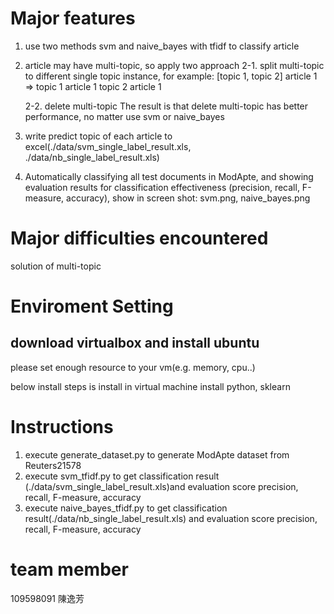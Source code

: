 # Major features
1. use two methods svm and naive_bayes with tfidf to classify article
2. article may have multi-topic, so apply two approach
    2-1. split multi-topic to different single topic instance, for example:
        [topic 1, topic 2] article 1 => topic 1 article 1
                                        topic 2 article 1
    
    2-2. delete multi-topic
The result is that delete multi-topic has better performance, no matter use svm or naive_bayes

 3. write predict topic of each article to excel(./data/svm_single_label_result.xls, ./data/nb_single_label_result.xls)
 4. Automatically classifying all test documents in ModApte, and showing evaluation results for classification effectiveness (precision, recall, F-measure, accuracy), show in screen shot: svm.png, naive_bayes.png
# Major difficulties encountered
solution of multi-topic

# Enviroment Setting
## download virtualbox and install ubuntu
please set enough resource to your vm(e.g. memory, cpu..)

below install steps is install in virtual machine
install python, sklearn

# Instructions
1. execute generate_dataset.py to generate ModApte dataset from Reuters21578
2. execute svm_tfidf.py to get classification result (./data/svm_single_label_result.xls)and evaluation score precision, recall, F-measure, accuracy
3. execute naive_bayes_tfidf.py to get classification result(./data/nb_single_label_result.xls) and evaluation score precision, recall, F-measure, accuracy
# team member
109598091 陳逸芳